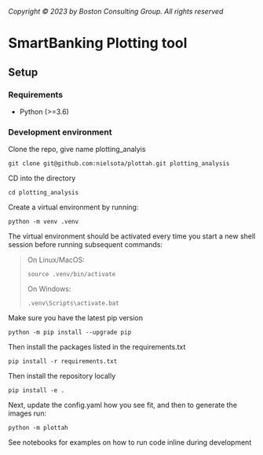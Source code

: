 *Copyright © 2023 by Boston Consulting Group. All rights reserved*
# SmartBanking Plotting tool

## Setup

### Requirements

* Python (>=3.6)

### Development environment

Clone the repo, give name plotting_analyis
```shell
git clone git@github.com:nielsota/plottah.git plotting_analysis
```

CD into the directory
```shell
cd plotting_analysis
```

Create a virtual environment by running:

```shell
python -m venv .venv
```

The virtual environment should be activated every time you start a new shell session before running subsequent commands:

> On Linux/MacOS:
> ```shell
> source .venv/bin/activate
> ```
> On Windows:
> ```shell
> .venv\Scripts\activate.bat
> ```
Make sure you have the latest pip version
```shell
python -m pip install --upgrade pip
```

Then install the packages listed in the requirements.txt
```shell
pip install -r requirements.txt
```

Then install the repository locally
```shell
pip install -e .
```

Next, update the config.yaml how you see fit, and then to generate the images run:
```shell
python -m plottah
```

See notebooks for examples on how to run code inline during development

